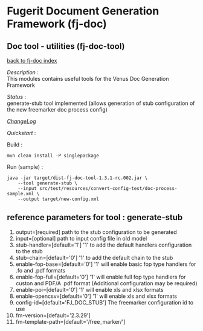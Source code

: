 # Fugerit Document Generation Framework (fj-doc)

## Doc tool - utilities (fj-doc-tool)

[back to fj-doc index](../README.md)  

*Description* :  
This modules contains useful tools for the Venus Doc Generation Framework

*Status* :  
generate-stub tool implemented (allows generation of stub configuration of the new freemarker doc process config)

*[ChangeLog](CHANGELOG.md)*  
  
*Quickstart* :

Build :

```
mvn clean install -P singlepackage
```

Run (sample) :

```
java -jar target/dist-fj-doc-tool-1.3.1-rc.002.jar \
	--tool generate-stub \
	--input src/test/resources/convert-config-test/doc-process-sample.xml \
	--output target/new-config.xml
```

## reference parameters for tool : generate-stub

1. output=[required] path to the stub configuration to be generated
2. input=[optional] path to input config file in old model
3. stub-handler=[default='1'] '1' to add the default handlers configuration to the stub
4. stub-chain=[default='0'] '1' to add the default chain to the stub
5. enable-fop-base=[default='0'] '1' will enable basic fop type handlers for .fo and .pdf formats
6. enable-fop-full=[default='0'] '1' will enable full fop type handlers for custon and PDF/A .pdf format (Additional configuration may be required)
7. enable-poi=[default='0'] '1' will enable xls and xlsx formats
8. enable-opencsv=[default='0'] '1' will enable xls and xlsx formats
9. config-id=[default='FJ_DOC_STUB'] The freemarker configuration id to use
10. fm-version=[default='2.3.29']  
11. fm-template-path=[default='/free_marker/']  

